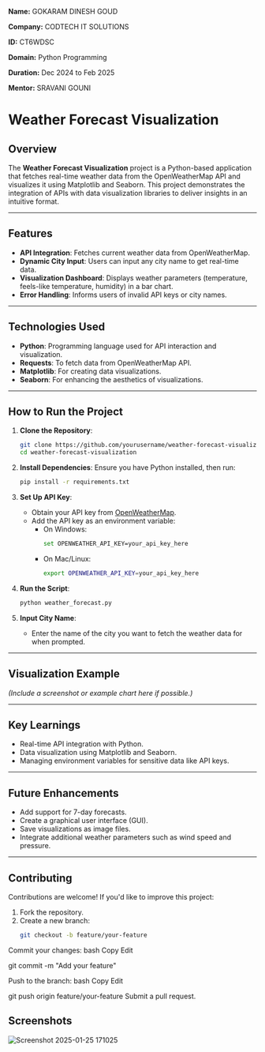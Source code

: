 **Name:** GOKARAM DINESH GOUD

**Company:** CODTECH IT SOLUTIONS

**ID:** CT6WDSC

**Domain:** Python Programming

**Duration:** Dec 2024 to Feb 2025

**Mentor:** SRAVANI GOUNI


# Weather Forecast Visualization

## Overview
The **Weather Forecast Visualization** project is a Python-based application that fetches real-time weather data from the OpenWeatherMap API and visualizes it using Matplotlib and Seaborn. This project demonstrates the integration of APIs with data visualization libraries to deliver insights in an intuitive format.

---

## Features
- **API Integration**: Fetches current weather data from OpenWeatherMap.
- **Dynamic City Input**: Users can input any city name to get real-time data.
- **Visualization Dashboard**: Displays weather parameters (temperature, feels-like temperature, humidity) in a bar chart.
- **Error Handling**: Informs users of invalid API keys or city names.

---

## Technologies Used
- **Python**: Programming language used for API interaction and visualization.
- **Requests**: To fetch data from OpenWeatherMap API.
- **Matplotlib**: For creating data visualizations.
- **Seaborn**: For enhancing the aesthetics of visualizations.

---

## How to Run the Project
1. **Clone the Repository**:
    ```bash
    git clone https://github.com/yourusername/weather-forecast-visualization.git
    cd weather-forecast-visualization
    ```

2. **Install Dependencies**:
    Ensure you have Python installed, then run:
    ```bash
    pip install -r requirements.txt
    ```

3. **Set Up API Key**:
    - Obtain your API key from [OpenWeatherMap](https://openweathermap.org/).
    - Add the API key as an environment variable:
      - On Windows:
        ```bash
        set OPENWEATHER_API_KEY=your_api_key_here
        ```
      - On Mac/Linux:
        ```bash
        export OPENWEATHER_API_KEY=your_api_key_here
        ```

4. **Run the Script**:
    ```bash
    python weather_forecast.py
    ```

5. **Input City Name**:
   - Enter the name of the city you want to fetch the weather data for when prompted.

---

## Visualization Example
*(Include a screenshot or example chart here if possible.)*

---

## Key Learnings
- Real-time API integration with Python.
- Data visualization using Matplotlib and Seaborn.
- Managing environment variables for sensitive data like API keys.

---

## Future Enhancements
- Add support for 7-day forecasts.
- Create a graphical user interface (GUI).
- Save visualizations as image files.
- Integrate additional weather parameters such as wind speed and pressure.

---

## Contributing
Contributions are welcome! If you'd like to improve this project:
1. Fork the repository.
2. Create a new branch:
   ```bash
   git checkout -b feature/your-feature

Commit your changes:
bash
Copy
Edit

git commit -m "Add your feature"


Push to the branch:
bash
Copy
Edit


git push origin feature/your-feature
Submit a pull request.


## Screenshots

![Screenshot 2025-01-25 171025](https://github.com/user-attachments/assets/d5b4a061-2e7e-4ed7-9d27-2579162085e6)

